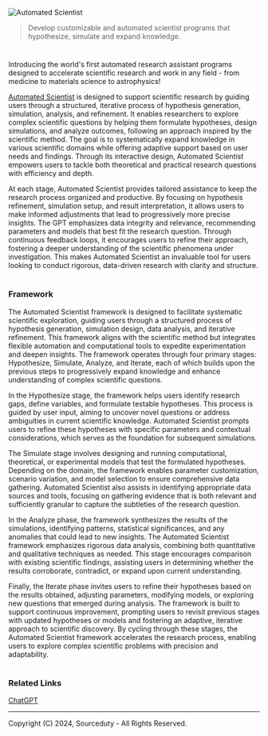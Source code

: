 ![Automated Scientist](https://github.com/user-attachments/assets/ad037f99-f52f-40b7-bf94-af4f257ad0c2)

> Develop customizable and automated scientist programs that hypothesize, simulate and expand knowledge.
#

Introducing the world's first automated research assistant programs designed to accelerate scientific research and work in any field - from medicine to materials science to astrophysics!

[Automated Scientist](https://chatgpt.com/g/g-nyjcFItZq-automated-scientist) is designed to support scientific research by guiding users through a structured, iterative process of hypothesis generation, simulation, analysis, and refinement. It enables researchers to explore complex scientific questions by helping them formulate hypotheses, design simulations, and analyze outcomes, following an approach inspired by the scientific method. The goal is to systematically expand knowledge in various scientific domains while offering adaptive support based on user needs and findings. Through its interactive design, Automated Scientist empowers users to tackle both theoretical and practical research questions with efficiency and depth.

At each stage, Automated Scientist provides tailored assistance to keep the research process organized and productive. By focusing on hypothesis refinement, simulation setup, and result interpretation, it allows users to make informed adjustments that lead to progressively more precise insights. The GPT emphasizes data integrity and relevance, recommending parameters and models that best fit the research question. Through continuous feedback loops, it encourages users to refine their approach, fostering a deeper understanding of the scientific phenomena under investigation. This makes Automated Scientist an invaluable tool for users looking to conduct rigorous, data-driven research with clarity and structure.

#
### Framework

The Automated Scientist framework is designed to facilitate systematic scientific exploration, guiding users through a structured process of hypothesis generation, simulation design, data analysis, and iterative refinement. This framework aligns with the scientific method but integrates flexible automation and computational tools to expedite experimentation and deepen insights. The framework operates through four primary stages: Hypothesize, Simulate, Analyze, and Iterate, each of which builds upon the previous steps to progressively expand knowledge and enhance understanding of complex scientific questions.

In the Hypothesize stage, the framework helps users identify research gaps, define variables, and formulate testable hypotheses. This process is guided by user input, aiming to uncover novel questions or address ambiguities in current scientific knowledge. Automated Scientist prompts users to refine these hypotheses with specific parameters and contextual considerations, which serves as the foundation for subsequent simulations.

The Simulate stage involves designing and running computational, theoretical, or experimental models that test the formulated hypotheses. Depending on the domain, the framework enables parameter customization, scenario variation, and model selection to ensure comprehensive data gathering. Automated Scientist also assists in identifying appropriate data sources and tools, focusing on gathering evidence that is both relevant and sufficiently granular to capture the subtleties of the research question.

In the Analyze phase, the framework synthesizes the results of the simulations, identifying patterns, statistical significances, and any anomalies that could lead to new insights. The Automated Scientist framework emphasizes rigorous data analysis, combining both quantitative and qualitative techniques as needed. This stage encourages comparison with existing scientific findings, assisting users in determining whether the results corroborate, contradict, or expand upon current understanding.

Finally, the Iterate phase invites users to refine their hypotheses based on the results obtained, adjusting parameters, modifying models, or exploring new questions that emerged during analysis. The framework is built to support continuous improvement, prompting users to revisit previous stages with updated hypotheses or models and fostering an adaptive, iterative approach to scientific discovery. By cycling through these stages, the Automated Scientist framework accelerates the research process, enabling users to explore complex scientific problems with precision and adaptability.

#
### Related Links

[ChatGPT](https://github.com/sourceduty/ChatGPT)

***
Copyright (C) 2024, Sourceduty - All Rights Reserved.
